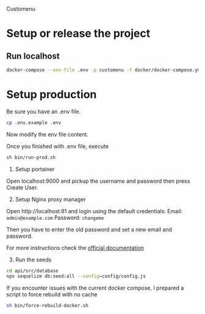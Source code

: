 Customenu

# Setup or release the project

## Run localhost

```sh
docker-compose --env-file .env -p customenu -f docker/docker-compose.yml -f docker/docker-compose.dev.yml up --build
```


# Setup production

Be sure you have an .env file.

```sh
cp .env.example .env
```

Now modify the env file content.


Once you finished with .env file, execute

```sh
sh bin/run-prod.sh
```

1. Setup portainer

Open localhost:9000 and pickup the username and password then press Create User.

2. Setup Nginx proxy manager

Open http://localhost:81 and login using the default credentials:
Email:    `admin@example.com`
Password: `changeme`

Then you have to enter the old password and set a new email and password.

For more instructions check the [official documentation](https://nginxproxymanager.com/setup/#running-the-app)

3. Run the seeds

```sh
cd api/src/database
npx sequelize db:seed:all --config=config/config.js
```

If you encounter issues with the current docker compose, I prepared a script to force rebuild with no cache

```sh
sh bin/force-rebuild-docker.sh
```
